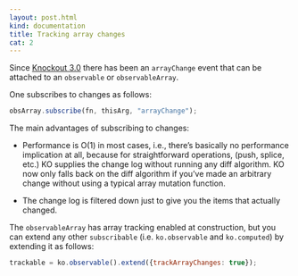 ```yaml
---
layout: post.html
kind: documentation
title: Tracking array changes
cat: 2
---
```


Since [Knockout 3.0](http://blog.stevensanderson.com/2013/10/08/knockout-3-0-release-candidate-available/)
there has been an `arrayChange` event that can be attached to an `observable`
or `observableArray`.

One subscribes to changes as follows:

```javascript
obsArray.subscribe(fn, thisArg, "arrayChange");
```

The main advantages of subscribing to changes:

- Performance is O(1) in most cases, i.e., there’s basically no performance implication at all, because for straightforward operations, (push, splice, etc.) KO supplies the change log without running any diff algorithm. KO now only falls back on the diff algorithm if you’ve made an arbitrary change without using a typical array mutation function.

- The change log is filtered down just to give you the items that actually changed.


The `observableArray` has array tracking enabled at construction, but
you can extend any other `subscribable` (i.e. `ko.observable` and `ko.computed`) by extending it as follows:

```javascript
trackable = ko.observable().extend({trackArrayChanges: true});
```


<live-example params='id: "arraychange"'></live-example>
